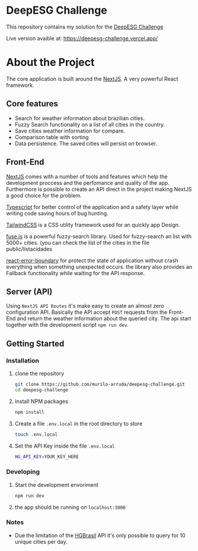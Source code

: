 # DeepESG Challenge

This repository contains my solution for the [DeepESG Challenge](https://github.com/deepesg/desafio-frontend)

Live version avaible at: https://deepesg-challenge.vercel.app/

# About the Project

The core application is built around the [NextJS](https://nextjs.org/). A very powerful React framework.

## Core features

- Search for weather information about brazilian cities.
- Fuzzy Search functionality on a list of all cities in the country.
- Save cities weather information for compare.
- Comparison table with sorting
- Data persistence. The saved cities will persist on browser.

## Front-End

[NextJS](https://nextjs.org/) comes with a number of tools and features which help the development proccess and the perfomance and quality of the app. Furthermore is possible to create an API direct in the project making NextJS a good choice for the problem.

[Typescript](https://www.typescriptlang.org/) for better control of the application and a safety layer while writing code saving hours of bug hunting.

[TailwindCSS](https://tailwindcss.com/) is a CSS utility framework used for an quickly app Design.

[fuse.js](https://fusejs.io/) is a powerful fuzzy-search library. Used for fuzzy-search an list with 5000+ cities. (you can check the list of the cities in the file public/listacidades

[react-error-boundary](https://github.com/bvaughn/react-error-boundary) for protect the state of application without crash everything when something unexpected occurs. the library also provides an Fallback functionality while waiting for the API response.

## Server (API)

Using `NextJS API Routes` it's make easy to create an almost zero configuration API. Basically the API accept `POST` requests from the Front-End and return the weather information about the queried city. The api start together with the development script `npm run dev`.

## Getting Started

### Installation

1. clone the repository
   ```sh
   git clone https://github.com/murilo-arruda/deepesg-challenge.git
   cd deepesg-challenge
   ```
2. Install NPM packages
   ```sh
   npm install
   ```
3. Create a file `.env.local` in the root directory to store
   ```sh
   touch .env.local
   ```
4. Set the API Key inside the file `.env.local`
   ```sh
   HG_API_KEY=YOUR_KEY_HERE
   ```

### Developing

1. Start the development envoriment
   ```sh
   npm run dev
   ```
2. the app should be running on `localhost:3000`

### Notes

- Due the limitation of the [HGBrasil](https://console.hgbrasil.com/) API it's only possible to query for 10 unique cities per day.
